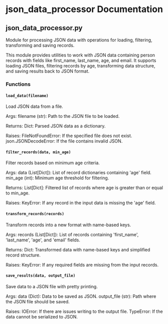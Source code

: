 # json_data_processor Documentation

<!-- BEGIN_PY_DOCS -->
## json_data_processor.py

Module for processing JSON data with operations for loading, filtering, transforming and saving records.

This module provides utilities to work with JSON data containing person records with fields like
first_name, last_name, age, and email. It supports loading JSON files, filtering records by age,
transforming data structure, and saving results back to JSON format.

### Functions

#### `load_data(filename)`

Load JSON data from a file.

Args:
    filename (str): Path to the JSON file to be loaded.

Returns:
    Dict: Parsed JSON data as a dictionary.

Raises:
    FileNotFoundError: If the specified file does not exist.
    json.JSONDecodeError: If the file contains invalid JSON.


#### `filter_records(data, min_age)`

Filter records based on minimum age criteria.

Args:
    data (List[Dict]): List of record dictionaries containing 'age' field.
    min_age (int): Minimum age threshold for filtering.

Returns:
    List[Dict]: Filtered list of records where age is greater than or equal to min_age.

Raises:
    KeyError: If any record in the input data is missing the 'age' field.


#### `transform_records(records)`

Transform records into a new format with name-based keys.

Args:
    records (List[Dict]): List of records containing 'first_name', 'last_name',
        'age', and 'email' fields.

Returns:
    Dict: Transformed data with name-based keys and simplified record structure.

Raises:
    KeyError: If any required fields are missing from the input records.


#### `save_results(data, output_file)`

Save data to a JSON file with pretty printing.

Args:
    data (Dict): Data to be saved as JSON.
    output_file (str): Path where the JSON file should be saved.

Raises:
    IOError: If there are issues writing to the output file.
    TypeError: If the data cannot be serialized to JSON.


<!-- END_PY_DOCS -->